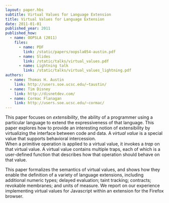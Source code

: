 ```yaml
---
layout: paper.hbs
subtitle: Virtual Values for Language Extension
title: Virtual Values for Language Extension
date: 2011-01-01
published_year: 2011
published_how:
  - name: OOPSLA (2011)
    files:
      - name: PDF
        link: /static/papers/oopsla054-austin.pdf
      - name: Slides
        link: /static/talks/virtual_values.pdf
      - name: Lightning talk
        link: /static/talks/virtual_values_lightning.pdf
authors:
  - name: Thomas H. Austin
    link: http://users.soe.ucsc.edu/~taustin/
  - name: Tim Disney
    link: http://disnetdev.com/
  - name: Cormac Flanagan
    link: http://users.soe.ucsc.edu/~cormac/
---
```


This paper focuses on _extensibility_, the ability of a
programmer using a particular language to extend the
expressiveness of that language.
This paper explores how to provide an interesting notion of
extensibility by virtualizing the interface between code and data.
A _virtual value_ is a special
value that supports behavioral intercession.  
When a primitive operation is applied to a virtual value,
it invokes a _trap_ on that virtual value.
A virtual value contains multiple traps, each of which is
a user-defined function that describes how that operation should
behave on that value.

This paper formalizes the semantics of virtual values, and shows how they
enable the definition of a variety of language extensions, including
additional numeric types; delayed evaluation; taint tracking; contracts; revokable membranes; and units of measure.
We report on our experience implementing virtual values for Javascript within an extension for the Firefox browser.
